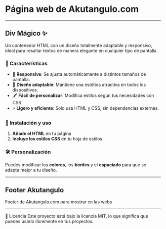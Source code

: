 # Página web de Akutangulo.com
---
## Div Mágico ✨

Un contenedor HTML con un diseño totalmente adaptable y responsivo, ideal para resaltar textos de manera elegante en cualquier tipo de pantalla.

### 📌 Características

- 📱 **Responsive**: Se ajusta automáticamente a distintos tamaños de pantalla.
- 🎨 **Diseño adaptable**: Mantiene una estética atractiva en todos los dispositivos.
- 🖋️ **Fácil de personalizar**: Modifica estilos según tus necesidades con CSS.
- ⚡ **Ligero y eficiente**: Solo usa HTML y CSS, sin dependencias externas.

### 🚀 Instalación y uso

1. **Añade el HTML** en tu página
2. **Incluye los estilos CSS** en tu hoja de estilos

### 🛠️ Personalización
Puedes modificar los **colores**, los **bordes** y el **espaciado** para que se adapte mejor a tu diseño.

---

## Footer Akutangulo 
Footer de Akutangulo.com para mostrar en las webs

---

📄 Licencia
Este proyecto está bajo la licencia MIT, lo que significa que puedes usarlo libremente en tus proyectos.
